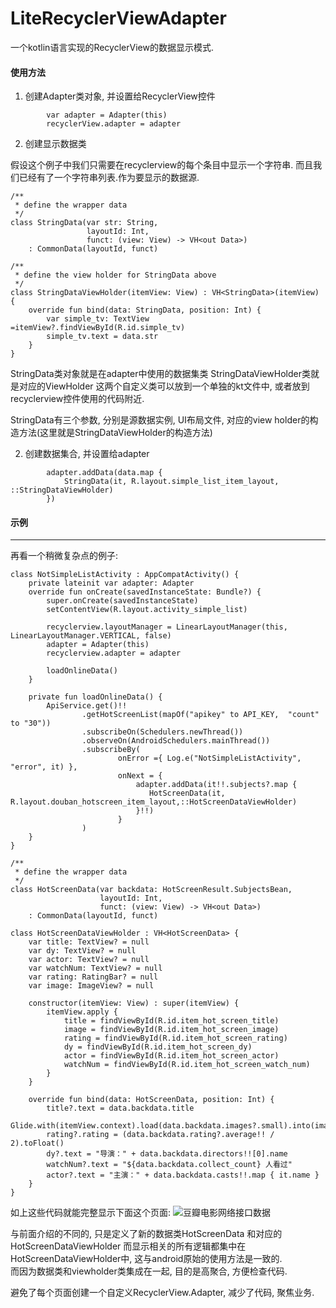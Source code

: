 # LiteRecyclerViewAdapter
一个kotlin语言实现的RecyclerView的数据显示模式.

#### 使用方法
1. 创建Adapter类对象, 并设置给RecyclerView控件
```
        var adapter = Adapter(this)
        recyclerView.adapter = adapter
```

2. 创建显示数据类

假设这个例子中我们只需要在recyclerview的每个条目中显示一个字符串. 
而且我们已经有了一个字符串列表.作为要显示的数据源.
```
/**
 * define the wrapper data
 */
class StringData(var str: String,
                 layoutId: Int,
                 funct: (view: View) -> VH<out Data>)
    : CommonData(layoutId, funct)

/**
 * define the view holder for StringData above
 */
class StringDataViewHolder(itemView: View) : VH<StringData>(itemView) {
    override fun bind(data: StringData, position: Int) {
        var simple_tv: TextView =itemView?.findViewById(R.id.simple_tv)
        simple_tv.text = data.str
    }
}
```
StringData类对象就是在adapter中使用的数据集类
StringDataViewHolder类就是对应的ViewHolder
这两个自定义类可以放到一个单独的kt文件中, 或者放到recyclerview控件使用的代码附近. 

StringData有三个参数, 分别是源数据实例, UI布局文件, 对应的view holder的构造方法(这里就是StringDataViewHolder的构造方法)


2. 创建数据集合, 并设置给adapter
```
        adapter.addData(data.map {
            StringData(it, R.layout.simple_list_item_layout, ::StringDataViewHolder)
        })
```

#### 示例
-------------------------------------
再看一个稍微复杂点的例子:
```
class NotSimpleListActivity : AppCompatActivity() {
    private lateinit var adapter: Adapter
    override fun onCreate(savedInstanceState: Bundle?) {
        super.onCreate(savedInstanceState)
        setContentView(R.layout.activity_simple_list)

        recyclerview.layoutManager = LinearLayoutManager(this, LinearLayoutManager.VERTICAL, false)
        adapter = Adapter(this)
        recyclerview.adapter = adapter

        loadOnlineData()
    }

    private fun loadOnlineData() {
        ApiService.get()!!
                .getHotScreenList(mapOf("apikey" to API_KEY,  "count" to "30"))
                .subscribeOn(Schedulers.newThread())
                .observeOn(AndroidSchedulers.mainThread())
                .subscribeBy(
                        onError ={ Log.e("NotSimpleListActivity", "error", it) },
                        onNext = {
                            adapter.addData(it!!.subjects?.map {
                               HotScreenData(it, R.layout.douban_hotscreen_item_layout,::HotScreenDataViewHolder)
                            }!!)
                        }
                )
    }
}

/**
 * define the wrapper data
 */
class HotScreenData(var backdata: HotScreenResult.SubjectsBean,
                    layoutId: Int,
                    funct: (view: View) -> VH<out Data>)
    : CommonData(layoutId, funct)

class HotScreenDataViewHolder : VH<HotScreenData> {
    var title: TextView? = null
    var dy: TextView? = null
    var actor: TextView? = null
    var watchNum: TextView? = null
    var rating: RatingBar? = null
    var image: ImageView? = null

    constructor(itemView: View) : super(itemView) {
        itemView.apply {
            title = findViewById(R.id.item_hot_screen_title)
            image = findViewById(R.id.item_hot_screen_image)
            rating = findViewById(R.id.item_hot_screen_rating)
            dy = findViewById(R.id.item_hot_screen_dy)
            actor = findViewById(R.id.item_hot_screen_actor)
            watchNum = findViewById(R.id.item_hot_screen_watch_num)
        }
    }

    override fun bind(data: HotScreenData, position: Int) {
        title?.text = data.backdata.title
        Glide.with(itemView.context).load(data.backdata.images?.small).into(image!!)
        rating?.rating = (data.backdata.rating?.average!! / 2).toFloat()
        dy?.text = "导演：" + data.backdata.directors!![0].name
        watchNum?.text = "${data.backdata.collect_count} 人看过"
        actor?.text = "主演：" + data.backdata.casts!!.map { it.name }
    }
}
```
如上这些代码就能完整显示下面这个页面:
![豆瓣电影网络接口数据](https://github.com/shaopx/LiteRecyclerViewAdapter/blob/master/device-2018-08-01-190102.png)

与前面介绍的不同的, 只是定义了新的数据类HotScreenData  和对应的 HotScreenDataViewHolder 
而显示相关的所有逻辑都集中在HotScreenDataViewHolder中, 这与android原始的使用方法是一致的.  
而因为数据类和viewholder类集成在一起, 目的是高聚合, 方便检查代码. 

避免了每个页面创建一个自定义RecyclerView.Adapter, 减少了代码, 聚焦业务. 

